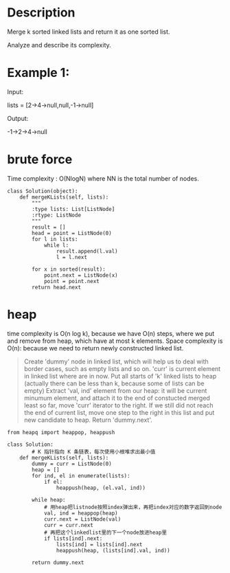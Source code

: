 # Description
Merge k sorted linked lists and return it as one sorted list.

Analyze and describe its complexity.
# Example 1:

Input:

lists = [2->4->null,null,-1->null]

Output:

-1->2->4->null

# brute force 

Time complexity : O(NlogN) where NN is the total number of nodes.

```
class Solution(object):
    def mergeKLists(self, lists):
        """
        :type lists: List[ListNode]
        :rtype: ListNode
        """
        result = []
        head = point = ListNode(0)
        for l in lists:
            while l:
                result.append(l.val)
                l = l.next
                
        for x in sorted(result):
            point.next = ListNode(x)
            point = point.next
        return head.next

```
# heap
 time complexity is O(n log k), because we have O(n) steps, where we put and remove from heap, 
 which have at most k elements. Space complexity is O(n): because we need to return newly constructed linked list.
 
> Create 'dummy' node in linked list, which will help us to deal with border cases, such as empty lists and so on.
> 'curr' is current element in linked list where are in now.
> Put all starts of 'k' linked lists to heap (actually there can be less than k, because some of lists can be empty)
> Extract 'val, ind' element from our heap: it will be current minumum element, and attach it to the end of constucted merged least so far, move 'curr' iterator to the right.
> If we still did not reach the end of current list, move one step to the right in this list and put new candidate to heap.
> Return 'dummy.next'.

```
from heapq import heappop, heappush

class Solution:
        # K 指针指向 K 条链表，每次使用小根堆求出最小值
    def mergeKLists(self, lists):
        dummy = curr = ListNode(0)
        heap = []
        for ind, el in enumerate(lists):
            if el: 
                heappush(heap, (el.val, ind))
                
        while heap:
            # 用heap把listnode按照index弹出来，再把index对应的数字返回到node
            val, ind = heappop(heap)
            curr.next = ListNode(val)
            curr = curr.next
            # 再把这个linkedlist里的下一个node放进heap里
            if lists[ind].next:
                lists[ind] = lists[ind].next
                heappush(heap, (lists[ind].val, ind))
                
        return dummy.next
```
